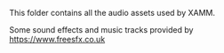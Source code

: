 This folder contains all the audio assets used by XAMM.

Some sound effects and music tracks provided by https://www.freesfx.co.uk
